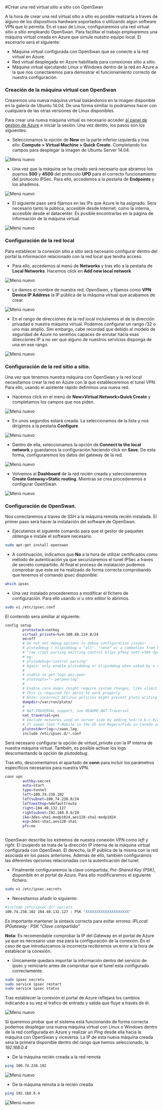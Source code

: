 #Crear una red virtual sitio a sitio con OpenSwan

A la hora de crear una red virtual sitio a sitio es posible realizarla a traves de alguno de los dispositivos hardware soportados o utilizando algún software VPN que lo permita. En el caso de Linux, configuraremos una red virtual sitio a sitio empleando OpenSwan. Para facilitar el trabajo emplearemos una máquina virtual creada en Azure que simule nuestro equipo local. El escenario será el siguiente:

- Máquina virtual configurada con OpenSwan que se conecte a la red virtual en Azure.
- Red virtual desplegada en Azure habilitada para conexiones sitio a sitio.
- Máquina virtual ejecutando Linux o Windows dentro de la red en Azure a la que nos conectaremos para demostrar el funcionamiento correcto de nuestra configuración.

### Creación de la máquina virtual con OpenSwan

Crearemos una nueva máquina virtual basándonos en la imagen disponible en la galería de Ubuntu 14.04. De una forma similiar lo podriamos hacer con cualquiera de las otras versiones de Linux disponibles. 

Para crear una nueva máquina virtual es necesario acceder [al panel de gestión de Azure](http://manage.windowsazure.com "Panel de gestión de Azure") e iniciar la sesión. Una vez dentro, los pasos son los siguientes:

- Seleccionamos la opción de **New** en la parte inferior izquierda y tras ello: **Compute > Virtual Machine > Quick Create**. Completando los campos para desplegar la imagen de Ubuntu Server 14.04.

![Menú nuevo](images/networking-create-virtualNetwork-site2site-Step1.png)

- Una vez que la máquina se ha creado será necesario que abramos los puertos **500** y **4500** del protocolo **UPD** para el correcto funcionamiento del protocolo IPSec. Para ello, accedemos a la pestaña de **Endpoints** y los añadimos.

![Menú nuevo](images/networking-create-virtualNetwork-site2site-Step2.png)

- El siguiente paso será fijarnos en las IPs que Azure le ha asignado. Sera necesario tanto la pública, accesible desde Internet; como la interna, accesible desde el datacenter. Es posible encontrarlas en la página de información de la máquina virtual.
 
![Menú nuevo](images/networking-create-virtualNetwork-site2site-Step3.png)
 
### Configuración de la red local

Para establecer la conexión sitio a sitio será necesario configurar dentro del portal la información relacionado con la red local que tendra acceso. 

- Para ello, accedemos al menú de **Networks** y tras ello a la pestaña de **Local Networks**. Hacemos click en **Add new local network**

![Menú nuevo](images/networking-create-virtualNetwork-site2site-Step4.png)

- Le damos el nombre de nuestra red, *OpenSwan*, y fijamos como **VPN Device IP Address** la IP pública de la máquina virtual que acabamos de crear.

![Menú nuevo](images/networking-create-virtualNetwork-site2site-Step5.png)
  
- En el rango de direcciones de la red local incluiremos el de la dirección privadad e nuestra máquina virtual. Podemos configurar un rango /32 o uno más amplio. Sim embargo, cabe recordad que debido al modelo de seguridad de Azure no seremos capaces de enrutar hacia esas direcciones IP a no ser que alguno de nuestros servicios disponga de una en ese rango.  

![Menú nuevo](images/networking-create-virtualNetwork-site2site-Step6.png)


### Configuración de la red sitio a sitio.

Una vez que tenemos nuestra máquina con OpenSwan y la red local necesitamos crear la red en Azure con la que estableceremos el tunel VPN. Para ello, usando el asistente rápido definimos una nueva red.

- Hacemos click en el menú de **New>Virtual Network>Quick Create** y completamos los campos que nos piden. 

![Menú nuevo](images/networking-create-virtualNetwork-site2site-Step7.png)
 
- En unos segundos estará creada. La seleccionamos de la lista y nos dirigimos a la pestaña **Configure**

![Menú nuevo](images/networking-create-virtualNetwork-site2site-Step8.png)

- Dentro de ella, seleccionamos la opción de **Connect to the local network** y guardamos la configuración haciendo click en **Save**. De esta forma, configuraremos los datos del gateway de la red.

![Menú nuevo](images/networking-create-virtualNetwork-site2site-Step9.png)

- Volvemos al **Dashboard** de la red recién creada y seleccionaremos **Create Gateway>Static routing**. Mientras se crea procederemos a configurar OpenSwan.

![Menú nuevo](images/networking-create-virtualNetwork-site2site-Step10.png)

 
### Configuración de OpenSwan.

Nos conectaremos a traves de SSH a la máquina remota recién instalada. El primer paso será hacer la instalación del software de OpenSwan. 

- Ejecutamos el siguiente comando para que el gestor de paquetes obtenga e instale el software necesario.

```bash
sudo apt-get install openswan
```

- A continuación, indicamos que **No** a la hora de utilizar certificados como método de autenticación ya que securizaremos el tunel IPSec a traves de secreto compartido. Al final el proceso de instalación podemos comprobar que este se ha realizado de forma correcta comprobando que tenemos el comando *ipsec* disponible:

```bash
which ipsec
```

- Una vez instalado procederemos a modificar el fichero de configuración. Para ello usando *vi* u otro editor lo abrimos.

```bash
sudo vi /etc/ipsec.conf
```

El contenido sera similiar al siguiente:

```bash
config setup
        protostack=netkey
        virtual_private=%v4:100.88.124.0/24
        oe=off
        # Do not set debug options to debug configuration issues!
        # plutodebug / klipsdebug = "all", "none" or a combation from below:
        # "raw crypt parsing emitting control klips pfkey natt x509 dpd private"
        # eg:
        # plutodebug="control parsing"
        # Again: only enable plutodebug or klipsdebug when asked by a developer
        #
        # enable to get logs per-peer
        # plutoopts="--perpeerlog"
        #
        # Enable core dumps (might require system changes, like ulimit -C)
        # This is required for abrtd to work properly
        # Note: incorrect SElinux policies might prevent pluto writing the core
        dumpdir=/var/run/pluto/
        #
        # NAT-TRAVERSAL support, see README.NAT-Traversal
        nat_traversal=yes
        # exclude networks used on server side by adding %v4:!a.b.c.0/24
        # It seems that T-Mobile in the US and Rogers/Fido in Canada are
        plutostderrlog=~/swan.log
        include /etc/ipsec.d/*.conf
```

Será necesario configurar la opción de *virtual_private* con la IP interna de nuestra máquina virtual. También, es posible activar los logs descomentando la opción de *plutodebug*.

Tras ello, descomentamos el apartado de **conn** para incluir los parámetros especificos necesarios para nuestra VPN.

```bash
conn vpn
        authby=secret
        auto=start
        type=tunnel
        left=100.74.238.102
        leftsubnet=100.74.238.0/24
        leftnexthop=%defaultroute
        right=104.40.132.127
        rightsubnet=192.168.0.0/20
        ike=3des-sha1-modp1024,aes128-sha1-modp1024
        esp=3des-sha1,aes128-sha1
        pfs=no
 
```

OpenSwan describe los extremos de nuestra conexión VPN como *left* y *right*. El izuqierdo se trata de la dirección IP interna de la máquina virtual configurada con OpenSwan. El derecho, la IP pública de la misma con la red asociada en los pasos anteriores. Además de ello, también configuramos las diferentes opciones relacionadas con la autenticación del tunel. 

- Finalmente configuraremos la clave compartida, *Pre-Shared Key (PSK)*, disponible en el portal de Azure. Para ello modificaremos el siguiente fichero:

```bash
sudo vi /etc/ipsec.secrets
```

- Necesitamos añadir lo siguiente:
    
```bash
#include /etc/ipsec.d/*.secrets
100.74.238.102 104.40.132.127 : PSK "XXXXXXXXXXXXXXXXXXXX"
```
   Es importante mantener la sintaxis correcta para evitar errores: *IPLocal IPGateway : PSK "Clave compartida"*
   
**Nota:** Es recomendable comprobar la IP del Gateway en el portal de Azure ya que es necesario usar esa para la configuración de la conexión. En el caso de que introduzcamos la incorrecta recibiremos un error a la hora de establecer la conexión.
 
- Únicamente quedara importar la información dentro del servicio de ipsec y reiniciarlo antes de comprobar que el tunel esta configurado correctamente.

```bash
sudo ipsec secrets
sudo service ipsec restart 
sudo service ipsec status
```

Tras establecer la conexión el portal de Azure reflejará los cambios indicando a su vez el trafico de entrada y salida que fluye a través de él.

 ![Menú nuevo](images/networking-create-virtualNetwork-site2site-Step11.png)
 
Si queremos probar que el sistema está funcionando de forma correcta podemos desplegar una nueva máquina virtual con Linux o Windows dentro de la red configurada en Azure y realizar un *Ping* desde ella hacia la máquina con OpenSwan y viceversa. La IP de esta nueva máquina creada sera la primera disponible dentro del rango que hemos seleccionado, la *192.168.0.4*

- De la máquina recién creada a la red remota

```bash
ping 100.74.238.102
```
 ![Menú nuevo](images/networking-create-virtualNetwork-site2site-Step12.png)
- De la máquina remota a la recién creada

```bash
ping 192.168.0.4
```
 ![Menú nuevo](images/networking-create-virtualNetwork-site2site-Step13.png)

